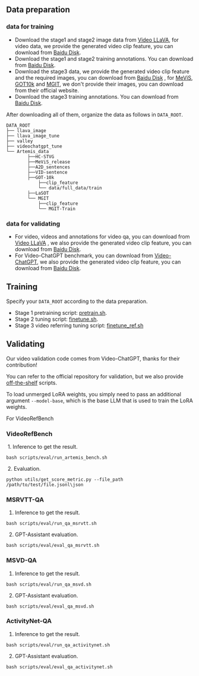 ## Data preparation

### data for training
- Download the stage1 and stage2 image data from [Video LLaVA](https://github.com/PKU-YuanGroup/Video-LLaVA/blob/main/TRAIN_AND_VALIDATE.md), for video data, we provide the generated video clip feature, you can download from [Baidu Disk](https://pan.baidu.com/s/1iRjfDdpXzEtnHybbcjLbDA?pwd=sn5z ).
- Download the stage1 and stage2 training annotations. You can download from [Baidu Disk](https://pan.baidu.com/s/1iRjfDdpXzEtnHybbcjLbDA?pwd=sn5z).
- Download the stage3 data, we provide the generated video clip feature and the required images, you can download from  [Baidu Disk](https://pan.baidu.com/s/1iRjfDdpXzEtnHybbcjLbDA?pwd=sn5z) , for [MeViS](https://codalab.lisn.upsaclay.fr/competitions/15094), [GOT10k](http://got-10k.aitestunion.com/) and [MGIT](http://videocube.aitestunion.com/), we don't provide their images, you can download from their official website.
- Download the stage3 training annotations. You can download from [Baidu Disk](https://pan.baidu.com/s/1iRjfDdpXzEtnHybbcjLbDA?pwd=sn5z).

After downloading all of them, organize the data as follows in ```DATA_ROOT```. 

```Shell
DATA_ROOT
├── llava_image
├── llava_image_tune
├── valley
├── videochatgpt_tune
└── Artemis_data
		├──HC-STVG
		├──MeViS_release
		├──A2D_sentences
		├──VID-sentence
		├──GOT-10k
			├──clip_feature
			└── data/full_data/train				
		├──LaSOT
		└── MGIT
			├──clip_feature
			└── MGIT-Train	
```

### data for validating
- For video, videos and annotations for video qa, you can download from [Video LLaVA](https://github.com/PKU-YuanGroup/Video-LLaVA/blob/main/TRAIN_AND_VALIDATE.md) , we also provide the generated video clip feature, you can download from [Baidu Disk](https://pan.baidu.com/s/1iRjfDdpXzEtnHybbcjLbDA?pwd=sn5z).
- For Video-ChatGPT benchmark, you can download from [Video-ChatGPT](https://github.com/mbzuai-oryx/Video-ChatGPT/blob/main/quantitative_evaluation/README.md), we also provide the generated video clip feature, you can download from [Baidu Disk](https://pan.baidu.com/s/1iRjfDdpXzEtnHybbcjLbDA?pwd=sn5z).

## Training
Specify your `DATA_ROOT` according to the data preparation.
- Stage 1 pretraining script: [pretrain.sh](scripts/pretrain.sh). 
- Stage 2 tuning script: [finetune.sh](scripts/finetune.sh).
- Stage 3 video referring tuning script: [finetune_ref.sh](scripts/finetune_ref.sh)

## Validating
Our video validation code comes from Video-ChatGPT, thanks for their contribution! 

You can refer to the official repository for validation, but we also provide [off-the-shelf](scripts/eval) scripts.

To load unmerged LoRA weights, you simply need to pass an additional argument `--model-base`, which is the base LLM that is used to train the LoRA weights. 

For VideoRefBench 

### VideoRefBench

​	1. Inference to get the result.

```
bash scripts/eval/run_artemis_bench.sh
```

​	2. Evaluation.

```
python utils/get_score_metric.py --file_path /path/to/test/file.jsonl\json
```

### MSRVTT-QA
1. Inference to get the result.
```Shell
bash scripts/eval/run_qa_msrvtt.sh
```

2. GPT-Assistant evaluation.
```Shell
bash scripts/eval/eval_qa_msrvtt.sh
```

### MSVD-QA
1. Inference to get the result.
```Shell
bash scripts/eval/run_qa_msvd.sh
```

2. GPT-Assistant evaluation.
```Shell
bash scripts/eval/eval_qa_msvd.sh
```

### ActivityNet-QA
1. Inference to get the result.
```Shell
bash scripts/eval/run_qa_activitynet.sh
```

2. GPT-Assistant evaluation.
```Shell
bash scripts/eval/eval_qa_activitynet.sh
```









